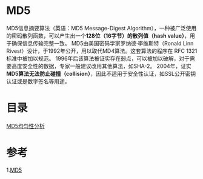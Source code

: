 # MD5
MD5信息摘要算法（英语：MD5 Message-Digest Algorithm），一种被广泛使用的密码散列函数，可以产生出一个**128位（16字节）的散列值（hash value）**，用于确保信息传输完整一致。
MD5由美国密码学家罗纳德·李维斯特（Ronald Linn Rivest）设计，于1992年公开，用以取代MD4算法。这套算法的程序在 RFC 1321 标准中被加以规范。
1996年后该算法被证实存在弱点，可以被加以破解，对于需要高度安全性的数据，专家一般建议改用其他算法，如SHA-2。
2004年，证实**MD5算法无法防止碰撞（collision）**，因此不适用于安全性认证，如SSL公开密钥认证或是数字签名等用途。

# 目录
[MD5均匀性分析](./MD5均匀性分析)

# 参考
1.[MD5](https://baike.baidu.com/item/MD5/212708?fr=aladdin)
